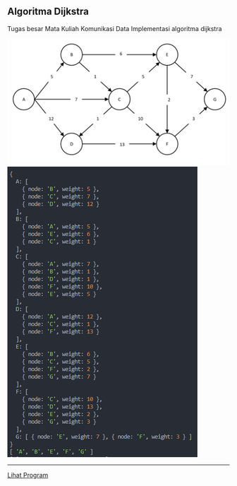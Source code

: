 ## Algoritma Dijkstra

Tugas besar Mata Kuliah Komunikasi Data Implementasi algoritma dijkstra

<img src="Contoh.png">

<img src="Hasil.png">

<hr>
<a href="https://iseplutpinur.github.io/algoritma_dijkstra/">Lihat Program</a>